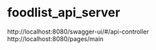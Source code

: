 # foodlist_api_server

 
http://localhost:8080/swagger-ui/#/api-controller <br>
http://localhost:8080/pages/main
